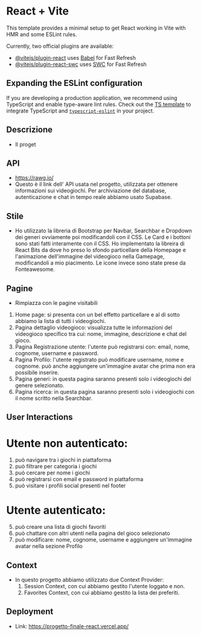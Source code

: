 # React + Vite

This template provides a minimal setup to get React working in Vite with HMR and some ESLint rules.

Currently, two official plugins are available:

- [@vitejs/plugin-react](https://github.com/vitejs/vite-plugin-react/blob/main/packages/plugin-react/README.md) uses [Babel](https://babeljs.io/) for Fast Refresh
- [@vitejs/plugin-react-swc](https://github.com/vitejs/vite-plugin-react-swc) uses [SWC](https://swc.rs/) for Fast Refresh

## Expanding the ESLint configuration

If you are developing a production application, we recommend using TypeScript and enable type-aware lint rules. Check out the [TS template](https://github.com/vitejs/vite/tree/main/packages/create-vite/template-react-ts) to integrate TypeScript and [`typescript-eslint`](https://typescript-eslint.io) in your project.




## Descrizione

* Il proget

## API

* https://rawg.io/
* Questo è il link dell' API usata nel progetto, utilizzata per ottenere informazioni sui videogiochi. Per archiviazione del database, autenticazione e chat in tempo reale abbiamo usato Supabase.

## Stile

* Ho utilizzato la libreria di Bootstrap per Navbar, Searchbar e Dropdown dei generi ovviamente poi modificandoli con il CSS. Le Card e i bottoni sono stati fatti interamente con il CSS. Ho implementato la libreira di React Bits da dove ho preso lo sfondo particellare della Homepage e l'animazione dell'immagine del videogioco nella Gamepage, modificandoli a mio piacimento. Le icone invece sono state prese da Fonteawesome.

## Pagine

* Rimpiazza con le pagine visitabili

1. Home page: si presenta con un bel effetto particellare e al di sotto abbiamo la lista di tutti i videogiochi.
2. Pagina dettaglio videogioco: visualizza tutte le informazioni del videogioco specifico tra cui: nome, immagine, descrizione e chat del gioco.
3. Pagina Registrazione utente: l'utente può registrarsi con: email, nome, cognome, username e password.
4. Pagina Profilo: l'utente registrato può modificare username, nome e cognome. può anche aggiungere un'immagine avatar che prima non era possibile inserire.
5. Pagina generi: in questa pagina saranno presenti solo i videogiochi del genere selezionato.
6. Pagina ricerca: in questa pagina saranno presenti solo i videogiochi con il nome scritto nella Searchbar.

## User Interactions

# Utente non autenticato:
1. può navigare tra i giochi in piattaforma
2. può filtrare per categoria i giochi
3. può cercare per nome i giochi
4. può registrarsi con email e password in piattaforma
5. può visitare i profili social presenti nel footer

# Utente autenticato:
5. può creare una lista di giochi favoriti
6. può chattare con altri utenti nella pagina del gioco selezionato
7. può modificare: nome, cognome, username e aggiungere un'immagine avatar nella sezione Profilo

## Context

* In questo progetto abbiamo utilizzato due Context Provider:
  1. Session Context, con cui abbiamo gestito l'utente loggato e non.
  2. Favorites Context, con cui abbiamo gestito la lista dei preferiti.

## Deployment

* Link: https://progetto-finale-react.vercel.app/

